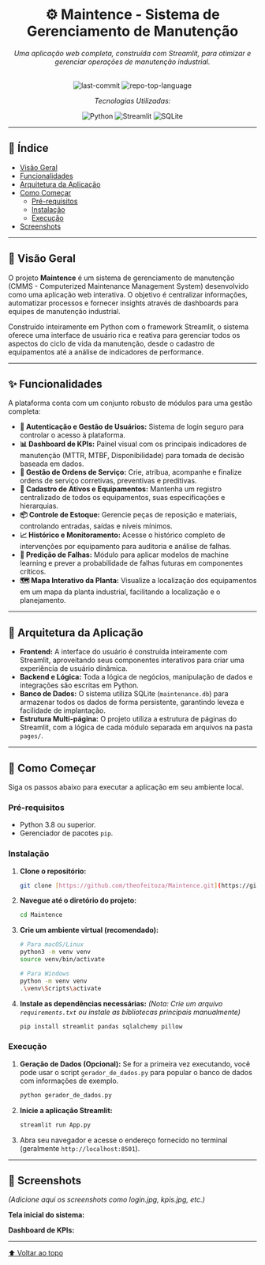 <div id="top"></div>

<div align="center">

# ⚙️ Maintence - Sistema de Gerenciamento de Manutenção
*Uma aplicação web completa, construída com Streamlit, para otimizar e gerenciar operações de manutenção industrial.*

<br>

<img alt="last-commit" src="https://img.shields.io/github/last-commit/theofeitoza/maintence?style=flat&logo=git&logoColor=white&color=0080ff">
<img alt="repo-top-language" src="https://img.shields.io/github/languages/top/theofeitoza/maintence?style=flat&color=0080ff">

<p><em>Tecnologias Utilizadas:</em></p>
<img alt="Python" src="https://img.shields.io/badge/Python-3776AB.svg?style=flat&logo=Python&logoColor=white">
<img alt="Streamlit" src="https://img.shields.io/badge/Streamlit-FF4B4B.svg?style=flat&logo=Streamlit&logoColor=white">
<img alt="SQLite" src="https://img.shields.io/badge/SQLite-003B57.svg?style=flat&logo=SQLite&logoColor=white">

</div>

---

## 📜 Índice
- [Visão Geral](#-visão-geral)
- [Funcionalidades](#-funcionalidades)
- [Arquitetura da Aplicação](#-arquitetura-da-aplicação)
- [Como Começar](#-como-começar)
  - [Pré-requisitos](#pré-requisitos)
  - [Instalação](#instalação)
  - [Execução](#execução)
- [Screenshots](#-screenshots)

---

## 🚀 Visão Geral
O projeto **Maintence** é um sistema de gerenciamento de manutenção (CMMS - Computerized Maintenance Management System) desenvolvido como uma aplicação web interativa. O objetivo é centralizar informações, automatizar processos e fornecer insights através de dashboards para equipes de manutenção industrial.

Construído inteiramente em Python com o framework Streamlit, o sistema oferece uma interface de usuário rica e reativa para gerenciar todos os aspectos do ciclo de vida da manutenção, desde o cadastro de equipamentos até a análise de indicadores de performance.

---

## ✨ Funcionalidades
A plataforma conta com um conjunto robusto de módulos para uma gestão completa:

-   **🔐 Autenticação e Gestão de Usuários:** Sistema de login seguro para controlar o acesso à plataforma.
-   **📊 Dashboard de KPIs:** Painel visual com os principais indicadores de manutenção (MTTR, MTBF, Disponibilidade) para tomada de decisão baseada em dados.
-   **📝 Gestão de Ordens de Serviço:** Crie, atribua, acompanhe e finalize ordens de serviço corretivas, preventivas e preditivas.
-   **🔧 Cadastro de Ativos e Equipamentos:** Mantenha um registro centralizado de todos os equipamentos, suas especificações e hierarquias.
-   **📦 Controle de Estoque:** Gerencie peças de reposição e materiais, controlando entradas, saídas e níveis mínimos.
-   **📈 Histórico e Monitoramento:** Acesse o histórico completo de intervenções por equipamento para auditoria e análise de falhas.
-   **🧠 Predição de Falhas:** Módulo para aplicar modelos de machine learning e prever a probabilidade de falhas futuras em componentes críticos.
-   **🗺️ Mapa Interativo da Planta:** Visualize a localização dos equipamentos em um mapa da planta industrial, facilitando a localização e o planejamento.

---

## 🔧 Arquitetura da Aplicação
-   **Frontend:** A interface do usuário é construída inteiramente com Streamlit, aproveitando seus componentes interativos para criar uma experiência de usuário dinâmica.
-   **Backend e Lógica:** Toda a lógica de negócios, manipulação de dados e integrações são escritas em Python.
-   **Banco de Dados:** O sistema utiliza SQLite (`maintenance.db`) para armazenar todos os dados de forma persistente, garantindo leveza e facilidade de implantação.
-   **Estrutura Multi-página:** O projeto utiliza a estrutura de páginas do Streamlit, com a lógica de cada módulo separada em arquivos na pasta `pages/`.

---

## 🏁 Como Começar
Siga os passos abaixo para executar a aplicação em seu ambiente local.

### Pré-requisitos
-   Python 3.8 ou superior.
-   Gerenciador de pacotes `pip`.

### Instalação
1.  **Clone o repositório:**
    ```sh
    git clone [https://github.com/theofeitoza/Maintence.git](https://github.com/theofeitoza/Maintence.git)
    ```
2.  **Navegue até o diretório do projeto:**
    ```sh
    cd Maintence
    ```
3.  **Crie um ambiente virtual (recomendado):**
    ```sh
    # Para macOS/Linux
    python3 -m venv venv
    source venv/bin/activate

    # Para Windows
    python -m venv venv
    .\venv\Scripts\activate
    ```
4.  **Instale as dependências necessárias:** *(Nota: Crie um arquivo `requirements.txt` ou instale as bibliotecas principais manualmente)*
    ```sh
    pip install streamlit pandas sqlalchemy pillow
    ```

### Execução
1.  **Geração de Dados (Opcional):** Se for a primeira vez executando, você pode usar o script `gerador_de_dados.py` para popular o banco de dados com informações de exemplo.
    ```sh
    python gerador_de_dados.py
    ```
2.  **Inicie a aplicação Streamlit:**
    ```sh
    streamlit run App.py
    ```
3.  Abra seu navegador e acesse o endereço fornecido no terminal (geralmente `http://localhost:8501`).

---

## 📸 Screenshots

*(Adicione aqui os screenshots como login.jpg, kpis.jpg, etc.)*

**Tela inicial do sistema:**

**Dashboard de KPIs:**

---

<div align="left">
  <a href="#top">⬆ Voltar ao topo</a>
</div>
